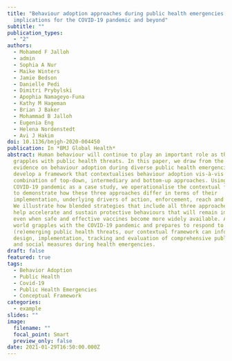 ```yaml
---
title: "Behaviour adoption approaches during public health emergencies:
  implications for the COVID-19 pandemic and beyond"
subtitle: ""
publication_types:
  - "2"
authors:
  - Mohamed F Jalloh
  - admin
  - Sophia A Nur
  - Maike Winters
  - Jamie Bedson
  - Danielle Pedi
  - Dimitri Prybylski
  - Apophia Namageyo-Funa
  - Kathy M Hageman
  - Brian J Baker
  - Mohammad B Jalloh
  - Eugenia Eng
  - Helena Nordenstedt
  - Avi J Hakim
doi: 10.1136/bmjgh-2020-004450
publication: In *BMJ Global Health*
abstract: Human behaviour will continue to play an important role as the world
  grapples with public health threats. In this paper, we draw from the emerging
  evidence on behaviour adoption during diverse public health emergencies to
  develop a framework that contextualises behaviour adoption vis-à-vis a
  combination of top-down, intermediary and bottom-up approaches. Using the
  COVID-19 pandemic as a case study, we operationalise the contextual framework
  to demonstrate how these three approaches differ in terms of their
  implementation, underlying drivers of action, enforcement, reach and uptake.
  We illustrate how blended strategies that include all three approaches can
  help accelerate and sustain protective behaviours that will remain important
  even when safe and effective vaccines become more widely available. As the
  world grapples with the COVID-19 pandemic and prepares to respond to
  (re)emerging public health threats, our contextual framework can inform the
  design, implementation, tracking and evaluation of comprehensive public health
  and social measures during health emergencies.
draft: false
featured: true
tags:
  - Behavior Adoption
  - Public Health
  - Covid-19
  - Public Health Emergencies
  - Conceptual Framework
categories:
  - example
slides: ""
image:
  filename: ""
  focal_point: Smart
  preview_only: false
date: 2021-01-29T16:50:00.000Z
---
```


